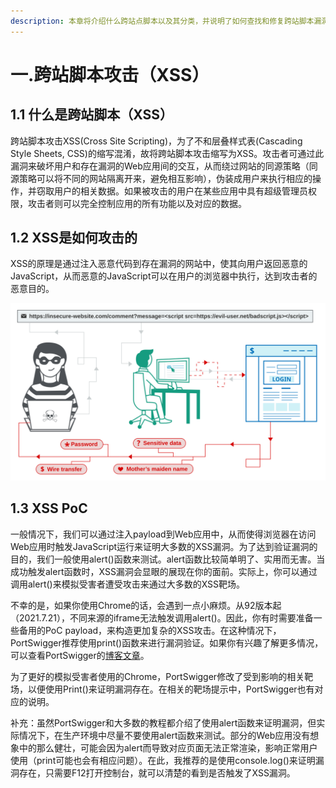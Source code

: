 ```yaml
---
description: 本章将介绍什么跨站点脚本以及其分类，并说明了如何查找和修复跨站脚本漏洞的方法。
---
```


# 一.跨站脚本攻击（XSS）

## 1.1 什么是跨站脚本（XSS）

跨站脚本攻击XSS(Cross Site Scripting)，为了不和层叠样式表(Cascading Style Sheets, CSS)的缩写混淆，故将跨站脚本攻击缩写为XSS。攻击者可通过此漏洞来破坏用户和存在漏洞的Web应用间的交互，从而绕过网站的同源策略（同源策略可以将不同的网站隔离开来，避免相互影响），伪装成用户来执行相应的操作，并窃取用户的相关数据。如果被攻击的用户在某些应用中具有超级管理员权限，攻击者则可以完全控制应用的所有功能以及对应的数据。

## 1.2 XSS是如何攻击的

XSS的原理是通过注入恶意代码到存在漏洞的网站中，使其向用户返回恶意的JavaScript，从而恶意的JavaScript可以在用户的浏览器中执行，达到攻击者的恶意目的。

![XSS攻击原理](.gitbook/assets/cross-site-scripting.svg)

## 1.3 XSS PoC



一般情况下，我们可以通过注入payload到Web应用中，从而使得浏览器在访问Web应用时触发JavaScript运行来证明大多数的XSS漏洞。为了达到验证漏洞的目的，我们一般使用alert()函数来测试。alert函数比较简单明了、实用而无害。当成功触发alert函数时，XSS漏洞会显眼的展现在你的面前。实际上，你可以通过调用alert()来模拟受害者遭受攻击来通过大多数的XSS靶场。

不幸的是，如果你使用Chrome的话，会遇到一点小麻烦。从92版本起（2021.7.21），不同来源的iframe无法触发调用alert()。因此，你有时需要准备一些备用的PoC payload，来构造更加复杂的XSS攻击。在这种情况下，PortSwigger推荐使用print()函数来进行漏洞验证。如果你有兴趣了解更多情况，可以查看PortSwigger的[博客文章](https://portswigger.net/research/alert-is-dead-long-live-print)。

为了更好的模拟受害者使用的Chrome，PortSwigger修改了受到影响的相关靶场，以便使用Print()来证明漏洞存在。在相关的靶场提示中，PortSwigger也有对应的说明。

补充：虽然PortSwigger和大多数的教程都介绍了使用alert函数来证明漏洞，但实际情况下，在生产环境中尽量不要使用alert函数来测试。部分的Web应用没有想象中的那么健壮，可能会因为alert而导致对应页面无法正常渲染，影响正常用户使用（print可能也会有相应问题）。在此，我推荐的是使用console.log()来证明漏洞存在，只需要F12打开控制台，就可以清楚的看到是否触发了XSS漏洞。
